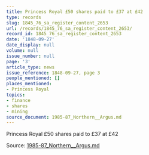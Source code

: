 ```yaml
---
title: Princess Royal £50 shares paid to £37 at £42
type: records
slug: 1845_76_sa_register_content_2653
url: /records/1845_76_sa_register_content_2653/
record_id: 1845_76_sa_register_content_2653
date: '1848-09-27'
date_display: null
volume: null
issue_number: null
page: '3'
article_type: news
issue_reference: 1848-09-27, page 3
people_mentioned: []
places_mentioned:
- Princess Royal
topics:
- finance
- shares
- mining
source_document: 1985-87_Northern__Argus.md
---
```


Princess Royal £50 shares paid to £37 at £42

Source: [1985-87_Northern__Argus.md](/downloads/markdown/1985-87_Northern__Argus.md)

